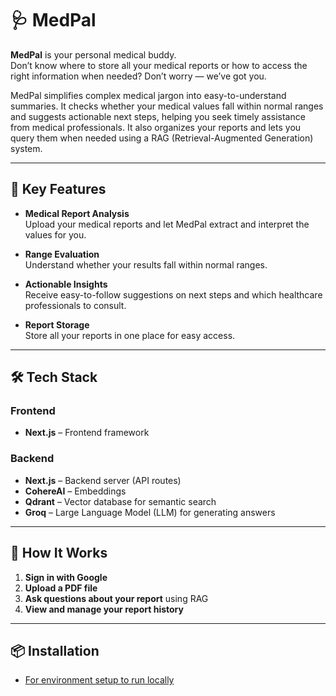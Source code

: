 # 🩺 MedPal

**MedPal** is your personal medical buddy.  
Don’t know where to store all your medical reports or how to access the right information when needed? Don’t worry — we’ve got you.

MedPal simplifies complex medical jargon into easy-to-understand summaries. It checks whether your medical values fall within normal ranges and suggests actionable next steps, helping you seek timely assistance from medical professionals. It also organizes your reports and lets you query them when needed using a RAG (Retrieval-Augmented Generation) system.

---

## 🧠 Key Features

- **Medical Report Analysis**  
  Upload your medical reports and let MedPal extract and interpret the values for you.

- **Range Evaluation**  
  Understand whether your results fall within normal ranges.

- **Actionable Insights**  
  Receive easy-to-follow suggestions on next steps and which healthcare professionals to consult.

- **Report Storage**  
  Store all your reports in one place for easy access.

---

## 🛠️ Tech Stack

### Frontend
- **Next.js** – Frontend framework

### Backend
- **Next.js** – Backend server (API routes)
- **CohereAI** – Embeddings
- **Qdrant** – Vector database for semantic search
- **Groq** – Large Language Model (LLM) for generating answers

---

## 🚀 How It Works

1. **Sign in with Google**
2. **Upload a PDF file**
3. **Ask questions about your report** using RAG
4. **View and manage your report history**

---

## 📦 Installation

- [For environment setup to run locally](RUN.md)
